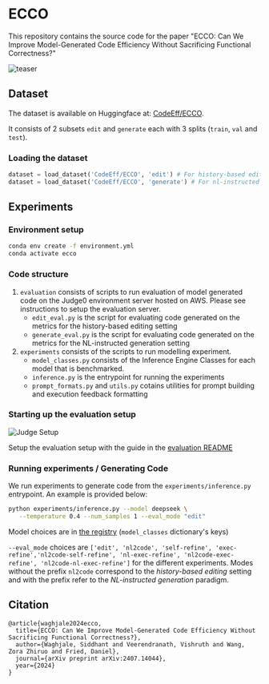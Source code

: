# ECCO

This repository contains the source code for the paper "ECCO: Can We Improve Model-Generated Code Efficiency Without Sacrificing Functional Correctness?"

![teaser](https://github.com/user-attachments/assets/44659b06-3676-4deb-affb-2ec5f02787f6)

## Dataset
The dataset is available on Huggingface at: [CodeEff/ECCO](https://huggingface.co/datasets/CodeEff/ECCO).

It consists of 2 subsets `edit` and `generate` each with 3 splits (`train`, `val` and `test`).

### Loading the dataset 
```python
dataset = load_dataset('CodeEff/ECCO', 'edit') # For history-based editing setting
dataset = load_dataset('CodeEff/ECCO', 'generate') # For nl-instructed generation setting
```

## Experiments

### Environment setup
```bash 
conda env create -f environment.yml
conda activate ecco
```

### Code structure 
1. `evaluation` consists of scripts to run evaluation of model generated code on the Judge0 environment server hosted on AWS. Please see instructions to setup the evaluation server.
   - `edit_eval.py` is the script for evaluating code generated on the metrics for the history-based editing setting
   - `generate_eval.py` is the script for evaluating code generated on the metrics for the NL-instructed generation setting
2. `experiments` consists of the scripts to run modelling experiment. 
   - `model_classes.py` consists of the Inference Engine Classes for each model that is benchmarked.
   - `inference.py` is the entrypoint for running the experiments
   - `prompt_formats.py` and `utils.py` cotains utilities for prompt building and execution feedback formatting

### Starting up the evaluation setup 

![Judge Setup](https://github.com/user-attachments/assets/b3875151-336d-446f-961f-352e0d34ed6a)

Setup the evaluation setup with the guide in the [evaluation README](./evaluation/README.md)

### Running experiments / Generating Code
We run experiments to generate code from the `experiments/inference.py` entrypoint. An example is provided below:
```sh
python experiments/inference.py --model deepseek \
   --temperature 0.4 --num_samples 1 --eval_mode "edit" 
```

Model choices are in [the registry](./experiments/inference.py) (`model_classes` dictionary's keys)

`--eval_mode` choices are `['edit', 'nl2code', 'self-refine', 'exec-refine','nl2code-self-refine', 'nl-exec-refine', 'nl2code-exec-refine', 'nl2code-nl-exec-refine']` for the different experiments. Modes without the prefix `nl2code` correspond to the *history-based editing* setting and with the prefix refer to the *NL-instructed generation* paradigm.

## Citation 
```
@article{waghjale2024ecco,
  title={ECCO: Can We Improve Model-Generated Code Efficiency Without Sacrificing Functional Correctness?},
  author={Waghjale, Siddhant and Veerendranath, Vishruth and Wang, Zora Zhiruo and Fried, Daniel},
  journal={arXiv preprint arXiv:2407.14044},
  year={2024}
}
```
